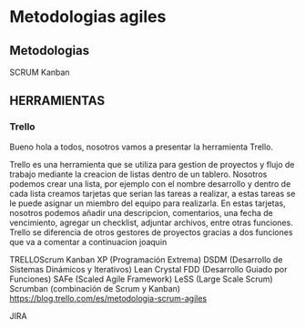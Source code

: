 # Metodologias agiles

## Metodologias

SCRUM
Kanban

## HERRAMIENTAS

### Trello

Bueno hola a todos, nosotros vamos a presentar la herramienta Trello. 

Trello es una herramienta que se utiliza para gestion de proyectos y flujo de trabajo mediante la creacion de listas dentro de un tablero. Nosotros podemos crear una lista, por ejemplo con el nombre desarrollo y dentro de cada lista creamos tarjetas que serian las tareas a realizar, a estas tareas se le puede asignar un miembro del equipo para realizarla. En estas tarjetas, nosotros podemos añadir una descripcion, comentarios, una fecha de vencimiento, agregar un checklist,  adjuntar archivos, entre otras funciones. Trello se diferencia de otros gestores de proyectos gracias a dos funciones que va a comentar a continuacion joaquin

TRELLOScrum
Kanban
XP (Programación Extrema)
DSDM (Desarrollo de Sistemas Dinámicos y Iterativos)
Lean
Crystal
FDD (Desarrollo Guiado por Funciones)
SAFe (Scaled Agile Framework)
LeSS (Large Scale Scrum)
Scrumban (combinación de Scrum y Kanban)
https://blog.trello.com/es/metodologia-scrum-agiles



JIRA

